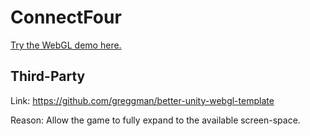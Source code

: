 # ConnectFour

[Try the WebGL demo here.](https://coimbrastudios.github.io/ConnectFour/)

## Third-Party

Link: https://github.com/greggman/better-unity-webgl-template

Reason: Allow the game to fully expand to the available screen-space.
